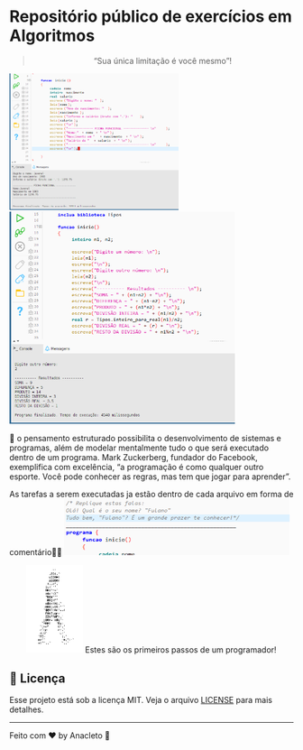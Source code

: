# Repositório público de exercícios em Algoritmos
<blockquote align="center">“Sua única limitação é você mesmo”!</blockquote>
<img src="images/fichal_funcional.png" width="300"><img src="images/operacoes_matematicas.png" width="400">

🤔 o pensamento estruturado possibilita o desenvolvimento de sistemas e programas, além de modelar mentalmente tudo o que será executado dentro de um programa. Mark Zuckerberg, fundador do Facebook, exemplifica com excelência, “a programação é como qualquer outro esporte. Você pode conhecer as regras, mas tem que jogar para aprender”.


As tarefas a serem executadas ja estão dentro de cada arquivo em forma de comentário👨‍💻
<img src="images/describe.png" width="400">

 <p align="center"><img src="images/homem_letra.gif" width="100" > Estes são os primeiros passos de um programador!
 <br> </p> 
 


## 📝 Licença

Esse projeto está sob a licença MIT. Veja o arquivo [LICENSE](LICENSE.md) para mais detalhes.

---

Feito com ♥ by Anacleto :wave:
